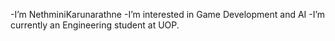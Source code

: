 -I’m NethminiKarunarathne
-I’m interested in Game Development and AI
-I’m currently an Engineering student at UOP.

<!---
NethminiKarunarathne/NethminiKarunarathne is a ✨ special ✨ repository because its `README.md` (this file) appears on your GitHub profile.
You can click the Preview link to take a look at your changes.
--->
